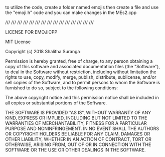 to utilize the code, create a folder named emojis
then create a file and use the "emoji.h" code
and you can make changes in the MEs2.cpp


///
///
///
///
///
///
///
///
///
///
///
///
///
///
///






















LICENSE FOR EMOJICPP 

MIT License

Copyright (c) 2018 Shalitha Suranga

Permission is hereby granted, free of charge, to any person obtaining a copy
of this software and associated documentation files (the "Software"), to deal
in the Software without restriction, including without limitation the rights
to use, copy, modify, merge, publish, distribute, sublicense, and/or sell
copies of the Software, and to permit persons to whom the Software is
furnished to do so, subject to the following conditions:

The above copyright notice and this permission notice shall be included in all
copies or substantial portions of the Software.

THE SOFTWARE IS PROVIDED "AS IS", WITHOUT WARRANTY OF ANY KIND, EXPRESS OR
IMPLIED, INCLUDING BUT NOT LIMITED TO THE WARRANTIES OF MERCHANTABILITY,
FITNESS FOR A PARTICULAR PURPOSE AND NONINFRINGEMENT. IN NO EVENT SHALL THE
AUTHORS OR COPYRIGHT HOLDERS BE LIABLE FOR ANY CLAIM, DAMAGES OR OTHER
LIABILITY, WHETHER IN AN ACTION OF CONTRACT, TORT OR OTHERWISE, ARISING FROM,
OUT OF OR IN CONNECTION WITH THE SOFTWARE OR THE USE OR OTHER DEALINGS IN THE
SOFTWARE.
